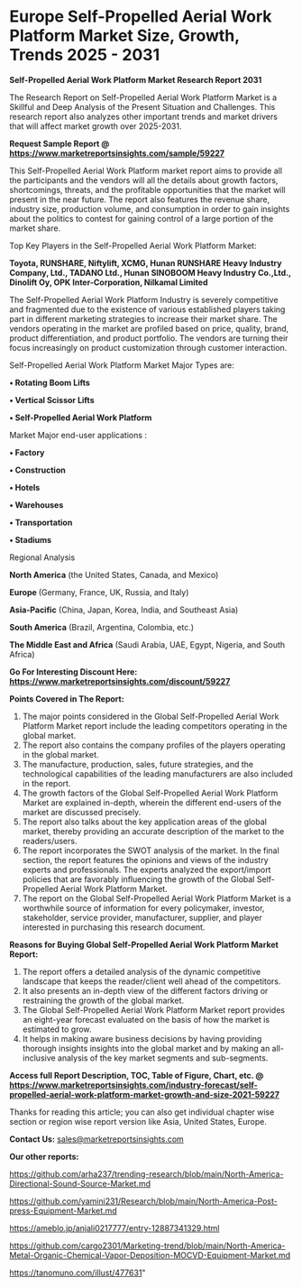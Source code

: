 # Europe Self-Propelled Aerial Work Platform Market Size, Growth, Trends 2025 - 2031

<strong>Self-Propelled Aerial Work Platform Market Research Report 2031</strong>

The Research Report on Self-Propelled Aerial Work Platform Market is a Skillful and Deep Analysis of the Present Situation and Challenges. This research report also analyzes other important trends and market drivers that will affect market growth over 2025-2031.

<strong>Request Sample Report @ <a href=https://www.marketreportsinsights.com/sample/59227>https://www.marketreportsinsights.com/sample/59227</a></strong>

This Self-Propelled Aerial Work Platform market report aims to provide all the participants and the vendors will all the details about growth factors, shortcomings, threats, and the profitable opportunities that the market will present in the near future. The report also features the revenue share, industry size, production volume, and consumption in order to gain insights about the politics to contest for gaining control of a large portion of the market share.

Top Key Players in the Self-Propelled Aerial Work Platform Market:

<strong>Toyota, RUNSHARE, Niftylift, XCMG, Hunan RUNSHARE Heavy Industry Company, Ltd., TADANO Ltd., Hunan SINOBOOM Heavy Industry Co.,Ltd., Dinolift Oy, OPK Inter-Corporation, Nilkamal Limited</strong>

The Self-Propelled Aerial Work Platform Industry is severely competitive and fragmented due to the existence of various established players taking part in different marketing strategies to increase their market share. The vendors operating in the market are profiled based on price, quality, brand, product differentiation, and product portfolio. The vendors are turning their focus increasingly on product customization through customer interaction.

Self-Propelled Aerial Work Platform Market Major Types are:

<strong>• Rotating Boom Lifts

• Vertical Scissor Lifts

• Self-Propelled Aerial Work Platform</strong>

Market Major end-user applications :

<strong>• Factory

• Construction

• Hotels

• Warehouses

• Transportation

• Stadiums</strong>

Regional Analysis

</u><strong><b>North America</b></strong> (the United States, Canada, and Mexico)

<strong><b>Europe </b></strong>(Germany, France, UK, Russia, and Italy)

<strong><b>Asia-Pacific</b></strong> (China, Japan, Korea, India, and Southeast Asia)

<strong><b>South America</b></strong> (Brazil, Argentina, Colombia, etc.)

<strong><b>The Middle East and Africa</b></strong> (Saudi Arabia, UAE, Egypt, Nigeria, and South Africa)

<strong>Go For Interesting Discount Here: <a href=https://www.marketreportsinsights.com/discount/59227>https://www.marketreportsinsights.com/discount/59227</a></strong>

<strong>Points Covered in The Report:</strong>
<ol>
  <li>The major points considered in the Global Self-Propelled Aerial Work Platform Market report include the leading competitors operating in the global market.</li>
  <li>The report also contains the company profiles of the players operating in the global market.</li>
  <li>The manufacture, production, sales, future strategies, and the technological capabilities of the leading manufacturers are also included in the report.</li>
  <li>The growth factors of the Global Self-Propelled Aerial Work Platform Market are explained in-depth, wherein the different end-users of the market are discussed precisely.</li>
  <li>The report also talks about the key application areas of the global market, thereby providing an accurate description of the market to the readers/users.</li>
  <li>The report incorporates the SWOT analysis of the market. In the final section, the report features the opinions and views of the industry experts and professionals. The experts analyzed the export/import policies that are favorably influencing the growth of the Global Self-Propelled Aerial Work Platform Market.</li>
  <li>The report on the Global Self-Propelled Aerial Work Platform Market is a worthwhile source of information for every policymaker, investor, stakeholder, service provider, manufacturer, supplier, and player interested in purchasing this research document.</li>
</ol>
<strong>Reasons for Buying Global Self-Propelled Aerial Work Platform Market Report:</strong>

<ol>
  <li>The report offers a detailed analysis of the dynamic competitive landscape that keeps the reader/client well ahead of the competitors.</li>
  <li>It also presents an in-depth view of the different factors driving or restraining the growth of the global market.</li>
  <li>The Global Self-Propelled Aerial Work Platform Market report provides an eight-year forecast evaluated on the basis of how the market is estimated to grow.</li>
  <li>It helps in making aware business decisions by having providing thorough insights insights into the global market and by making an all-inclusive analysis of the key market segments and sub-segments.</li>
</ol>
<strong>Access full Report Description, TOC, Table of Figure, Chart, etc. @ <a href=https://www.marketreportsinsights.com/industry-forecast/self-propelled-aerial-work-platform-market-growth-and-size-2021-59227>https://www.marketreportsinsights.com/industry-forecast/self-propelled-aerial-work-platform-market-growth-and-size-2021-59227</a></strong>


Thanks for reading this article; you can also get individual chapter wise section or region wise report version like Asia, United States, Europe.

<strong>Contact Us:</strong>
sales@marketreportsinsights.com

<strong>Our other reports:</strong>

<a href=https://github.com/arha237/trending-research/blob/main/North-America-Directional-Sound-Source-Market.md>https://github.com/arha237/trending-research/blob/main/North-America-Directional-Sound-Source-Market.md</a>

<a href=https://github.com/yamini231/Research/blob/main/North-America-Post-press-Equipment-Market.md>https://github.com/yamini231/Research/blob/main/North-America-Post-press-Equipment-Market.md</a>

<a href=https://ameblo.jp/anjali0217777/entry-12887341329.html>https://ameblo.jp/anjali0217777/entry-12887341329.html</a>

<a href=https://github.com/cargo2301/Marketing-trend/blob/main/North-America-Metal-Organic-Chemical-Vapor-Deposition-MOCVD-Equipment-Market.md>https://github.com/cargo2301/Marketing-trend/blob/main/North-America-Metal-Organic-Chemical-Vapor-Deposition-MOCVD-Equipment-Market.md</a>

<a href=https://tanomuno.com/illust/477631>https://tanomuno.com/illust/477631</a>"
